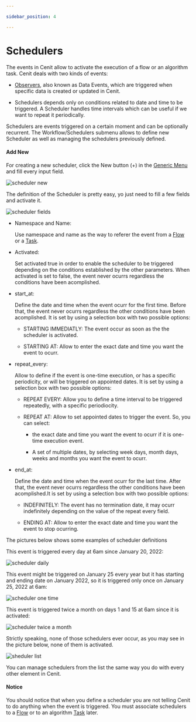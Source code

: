 ```yaml
---

sidebar_position: 4

---
```




# Schedulers

The events in Cenit allow to activate the execution of a flow or an algorithm task. Cenit deals with two kinds of events: 

- [Observers](workflows/observers.md), also known as Data Events, which are triggered when specific data is created or updated in Cenit.

- Schedulers depends only on conditions related to date and time to be triggered. A Scheduler handles time intervals which can be useful if we want to repeat it periodically.


Schedulers are events triggered on a certain moment and can be optionally recurrent. The Workflow/Schedulers submenu allows to define new Scheduler as well as managing the schedulers previously defined.

#### Add New

For creating a new scheduler, click the New button (+) in the [Generic Menu](generic/generic_menu_options_.md) and fill every input field.

![scheduler new](https://user-images.githubusercontent.com/54523080/150603309-4b2fb26b-01e7-4a1e-8336-a74fe0d17a9d.png)

The definition of the Scheduler is pretty easy, yo just need to fill a few fields and activate it.

![scheduler fields](https://user-images.githubusercontent.com/54523080/150603965-2129adb0-1f13-430f-9069-1de653297770.png)

- Namespace and Name:
  
  Use namespace and name as the way to referer the event from a [Flow](workflows/flows.md) or a [Task](monitors/tasks.md).

- Activated:
  
  Set activated true in order to enable the scheduler to be triggered depending on the conditions established by the other parameters. When activated is set to false, the event never ocurrs regardless the conditions have been acomplished.

- start_at:
  
  Define the date and time when the event ocurr for the first time. Before that, the event never ocurrs regardless the other conditions have been acomplished. It is set by using a selection box with two possible options:
  
  - STARTING IMMEDIATLY: The event occur as soon as the the scheduler is activated.
  
  - STARTING AT: Allow to enter the exact date and time you want the event to ocurr.

- repeat_every:
  
  Allow to define if the event is one-time execution, or has a specific periodicity, or will be triggered on appointed dates. It is set by using a selection box with two possible options:
  
  - REPEAT EVERY: Allow you to define a time interval to be triggered repeatedly, with a specific periodiocity.
  
  - REPEAT AT: Allow to set appointed dates to trigger the event. So, you can select:
    
    - the exact date and time you want the event to ocurr if it is one-time execution event.
    
    - A set of multiple dates, by selecting week days, month days, weeks and months you want the event to ocurr.

- end_at:
  
  Define the date and time when the event ocurr for the last time. After that, the event never ocurrs regardless the other conditions have been acomplished.It is set by using a selection box with two possible options:
  
  - INDEFINITELY: The event has no termination date, it may ocurr indefinitely depending on the value of the repeat every field.
  
  - ENDING AT: Allow to enter the exact date and time you want the event to stop ocurring.

The pictures below shows some examples of scheduler definitions

This event is triggered every day at 6am since January 20, 2022:

![scheduler daily](https://user-images.githubusercontent.com/54523080/150627663-bc416c5e-540c-4e69-bb81-66f9edf31d3d.png)

This event might be triggered on January 25 every year but it has starting and ending date on January 2022, so it is triggered only once  on January 25, 2022 at 6am:

![scheduler one time](https://user-images.githubusercontent.com/54523080/150627665-40c2a195-c343-4a5e-bd44-c83cdb42994c.png)

This event is triggered twice a month on days 1 and 15 at 6am since it is activated:

![scheduler twice a month](https://user-images.githubusercontent.com/54523080/150627667-5e7cc56d-65a7-4f67-94ba-ff59936b51be.png)

Strictly speaking, none of those schedulers ever occur, as you may see in the picture below, none of them is activated.

![sheduler list](https://user-images.githubusercontent.com/54523080/150628068-f6244343-3a06-4bfb-80d4-8ac63085ff78.png)

You can manage schedulers from the list the same way you do with every other element in Cenit. 

#### Notice

You should notice that when you define a scheduler you are not telling Cenit to do anything when the event is triggered. You must associate schedulers to a [Flow](workflows/flows.md) or to an algorithm [Task](monitors/tasks.md) later.